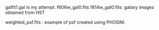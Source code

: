 galfit1.gal is my attempt.
f606w_gal0.fits  f814w_gal0.fits: galaxy images obtained from HST

weighted_psf.fits : example of psf created using PHOSIM.
